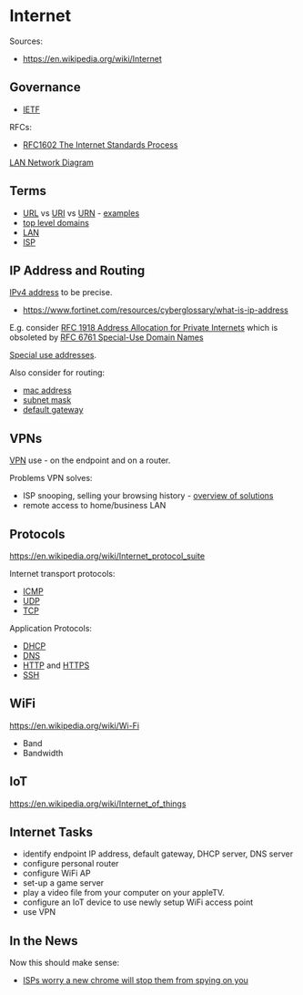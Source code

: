 # Internet

Sources:

* https://en.wikipedia.org/wiki/Internet

## Governance

* [IETF](https://en.wikipedia.org/wiki/Internet_Engineering_Task_Force)

RFCs:

* [RFC1602 The Internet Standards Process](https://datatracker.ietf.org/doc/html/rfc1602)

[LAN Network Diagram](https://www.google.com/search?q=LAN+network+diagram)

## Terms

* [URL](https://en.wikipedia.org/wiki/URL) vs
[URI](https://en.wikipedia.org/wiki/Uniform_Resource_Identifier) vs
[URN](https://en.wikipedia.org/wiki/Uniform_Resource_Name) -
[examples](https://en.wikipedia.org/wiki/Uniform_Resource_Identifier#Example_URIs)
* [top level domains](https://en.wikipedia.org/wiki/Top-level_domain)
* [LAN](https://en.wikipedia.org/wiki/Local_area_network)
* [ISP](https://en.wikipedia.org/wiki/Internet_service_provider)

## IP Address and Routing

[IPv4 address](https://en.wikipedia.org/wiki/Internet#IP_Addresses)
to be precise.

* https://www.fortinet.com/resources/cyberglossary/what-is-ip-address

E.g. consider
[RFC 1918 Address Allocation for Private Internets](https://datatracker.ietf.org/doc/html/rfc1918)
which is obsoleted by [RFC 6761 Special-Use Domain Names](https://datatracker.ietf.org/doc/html/rfc6761)

[Special use addresses](https://en.wikipedia.org/wiki/Internet_Protocol_version_4#Special-use_addresses).

Also consider for routing:

* [mac address](https://en.wikipedia.org/wiki/MAC_address)
* [subnet mask](https://en.wikipedia.org/wiki/Subnet)
* [default gateway](https://en.wikipedia.org/wiki/Default_gateway)

## VPNs

[VPN](https://en.wikipedia.org/wiki/Virtual_private_network) use - on the
endpoint and on a router.

Problems VPN solves:

* ISP snooping, selling your browsing history -
[overview of solutions](https://www.comparitech.com/blog/vpn-privacy/stop-your-isp-from-snooping-on-you/)
* remote access to home/business LAN

## Protocols

https://en.wikipedia.org/wiki/Internet_protocol_suite

Internet transport protocols:

* [ICMP](https://en.wikipedia.org/wiki/Internet_Control_Message_Protocol)
* [UDP](https://en.wikipedia.org/wiki/User_Datagram_Protocol)
* [TCP](https://en.wikipedia.org/wiki/Transmission_Control_Protocol)

Application Protocols:

* [DHCP](https://en.wikipedia.org/wiki/Dynamic_Host_Configuration_Protocol)
* [DNS](https://en.wikipedia.org/wiki/Domain_Name_System)
* [HTTP](https://en.wikipedia.org/wiki/HTTP) and
[HTTPS](https://en.wikipedia.org/wiki/HTTPS)
* [SSH](https://en.wikipedia.org/wiki/Secure_Shell)

## WiFi

https://en.wikipedia.org/wiki/Wi-Fi

* Band
* Bandwidth

## IoT

https://en.wikipedia.org/wiki/Internet_of_things

## Internet Tasks

* identify endpoint IP address, default gateway, DHCP server, DNS server
* configure personal router
* configure WiFi AP
* set-up a game server
* play a video file from your computer on your appleTV.
* configure an IoT device to use newly setup WiFi access point
* use VPN


## In the News

Now this should make sense:

* [ISPs worry a new chrome will stop them from spying on you](https://arstechnica.com/tech-policy/2019/09/isps-worry-a-new-chrome-feature-will-stop-them-from-spying-on-you/)
